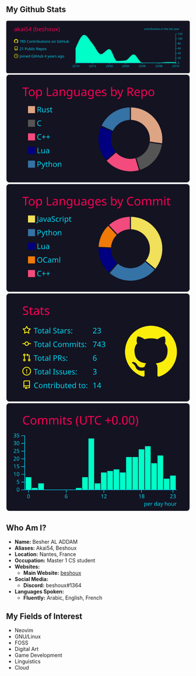 ## My Github Stats
[![](https://raw.githubusercontent.com/akai54/akai54/master/profile-summary-card-output/2077/0-profile-details.svg)](https://github.com/vn7n24fzkq/github-profile-summary-cards)
[![](https://raw.githubusercontent.com/akai54/akai54/master/profile-summary-card-output/2077/1-repos-per-language.svg)](https://github.com/vn7n24fzkq/github-profile-summary-cards) [![](https://raw.githubusercontent.com/akai54/akai54/master/profile-summary-card-output/2077/2-most-commit-language.svg)](https://github.com/vn7n24fzkq/github-profile-summary-cards)
[![](https://raw.githubusercontent.com/akai54/akai54/master/profile-summary-card-output/2077/3-stats.svg)](https://github.com/vn7n24fzkq/github-profile-summary-cards) [![](https://raw.githubusercontent.com/akai54/akai54/master/profile-summary-card-output/2077/4-productive-time.svg)](https://github.com/vn7n24fzkq/github-profile-summary-cards)

## Who Am I?
- **Name:** Besher AL ADDAM
- **Aliases:** Akai54, Beshoux
- **Location:** Nantes, France
- **Occupation:** Master 1 CS student
- **Websites:**
  - **Main Website:** [beshoux](https://beshoux.neocities.org)
- **Social Media:**
  - **Discord:** beshoux#1364
- **Languages Spoken:**
  - **Fluently:** Arabic, English, French
  
## My Fields of Interest
- Neovim
- GNU/Linux
- FOSS
- Digital Art
- Game Development
- Linguistics
- Cloud
